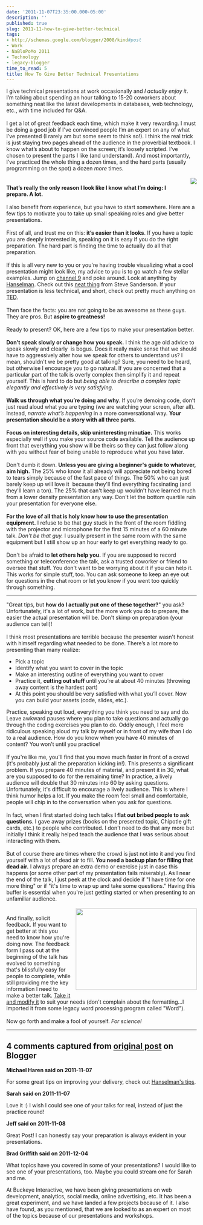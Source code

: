 ```yaml
---
date: '2011-11-07T23:35:00.000-05:00'
description: ''
published: true
slug: 2011-11-how-to-give-better-technical
tags:
- http://schemas.google.com/blogger/2008/kind#post
- Work
- NaBloPoMo 2011
- Technology
- legacy-blogger
time_to_read: 5
title: How To Give Better Technical Presentations
---
```


<span style="background-color: transparent;">I give technical presentations at work occasionally and </span><i style="background-color: transparent;">I actually  enjoy it</i><span style="background-color: transparent;">. I’m talking about spending an hour talking to 15-20 coworkers about  something neat like the latest developments in databases, web technology, etc.,  with time included for Q&amp;A.</span><br />
<br />
I get a lot of great feedback each time, which make it very rewarding.&nbsp;<span style="background-color: transparent;">I must be doing a good job if&nbsp;I've&nbsp;convinced people I’m an expert on any of  what I’ve presented (I rarely am but some seem to think so!). I think the real trick is just staying two pages  ahead of the audience in the proverbial textbook. I know what’s about to happen  on the screen; it’s loosely scripted. I’ve chosen to present the parts I like  (and understand). And most importantly, I’ve practiced the whole thing a dozen  times, and the hard parts (usually programming on the spot) a dozen </span><em style="background-color: transparent;">more  </em><span style="background-color: transparent;">times.</span><br />
<br />
<a href="http://hyperboleandahalf.blogspot.com/2010/04/alot-is-better-than-you-at-everything.html" style="clear: right; float: right; margin-bottom: 1em; margin-left: 1em;"><img border="0" src="http://1.bp.blogspot.com/-VYATiabsXi8/TriotWo2xGI/AAAAAAAAD_E/fehmSb91pwc/s1600/alot.png" /></a><br />
<b>That’s really the only reason I look like I know what I’m doing: I prepare. A  lot. </b><br />
<br />
I also benefit from experience, but you have to start somewhere. Here are a  few tips to motivate you to take up small speaking roles and give better  presentations.<br />
<br />
First of all, and trust me on this: <b>it’s easier than it looks</b>.&nbsp;<span style="background-color: transparent;">If you have a topic you are deeply interested in, speaking on it is easy if  you do the right preparation. The hard part is finding the time to actually do  all that preparation.</span><br />
<br />
If this is all very new to you or you're having trouble visualizing what a cool presentation might look like, m<span style="background-color: transparent;">y advice to you is to go watch a few stellar examples. Jump on </span><a href="http://channel9.msdn.com/" style="background-color: transparent;">channel 9</a><span style="background-color: transparent;"> and poke  around. Look at anything by </span><a href="http://channel9.msdn.com/Events/MIX/MIX11/FRM02" style="background-color: transparent;">Hanselman</a><span style="background-color: transparent;">. Check out  this </span><a href="http://channel9.msdn.com/Events/MIX/MIX11/FRM02" style="background-color: transparent;">neat thing</a><span style="background-color: transparent;">  from Steve Sanderson. If your presentation is less technical, and short, check out pretty much anything on <a href="http://www.ted.com/talks">TED</a>.</span><br />
<br />
Then face the facts: you are not going to be as awesome as these guys. They  are pros. But <b>aspire to greatness! </b><br />
<br />
Ready to present? OK, here are a few tips to make your presentation better.<br />
<br />
<b>Don’t speak slowly or change how you speak.</b>&nbsp;<span style="background-color: transparent;">I think the age old advice to speak slowly and clearly &nbsp;is bogus. Does it really make sense that we should have to aggressively alter  how we speak for others to understand us? I mean, shouldn't we be pretty good at  talking? Sure, you need to be heard, but otherwise I encourage you to go  natural. If you are concerned that a particular part of the talk is overly complex then simplify it and repeat yourself. This is hard to do but <i>being able to describe a complex topic elegantly and effectively is very satisfying</i>.</span><br />
<br />
<b>Walk us through  what you’re doing and why</b>. If you’re demoing code, don’t just read aloud what  you are typing (we are watching your screen, after all). Instead, <i>narrate what’s  happening</i> in a more conversational way. <b>Your presentation should be a story with all three parts.</b><br />
<br />
<b>Focus on interesting details, skip uninteresting minutiae.</b> This works especially well if you make your source code available. Tell the audience up front that everything you show will be theirs so they can just follow along with you without fear of being unable to reproduce what you have later.<br />
<br />
Don't dumb it down. <b>Unless you are giving a beginner's guide to whatever, aim high.</b> The 25% who know it all already will appreciate not being bored to tears simply because of the fast pace of things. The 50% who can just barely keep up will love it &nbsp;because they'll find everything facsinating (and they'll learn a ton). The 25% that can't keep up wouldn't have learned much from a lower density presentation any way. Don't let the bottom quartile ruin your presentation for everyone else.<br />
<br />
<b>For the love of all that is holy know how to use the presentation equipment.</b> I refuse to be that guy stuck in the front of the room fiddling with the projector and microphone for the first 15 minutes of a 60 minute talk. <i>Don't be that guy. </i>I usually present in the same room with the same equipment but I still show up an hour early to get everything ready to go.<br />
<br />
Don't be afraid to <b>let others help you.</b> If you are supposed to record something or teleconference the talk, ask a trusted coworker or friend to oversee that stuff. You don't want to be worrying about it if you can help it. This works for simple stuff, too. You can ask someone to keep an eye out for questions in the chat room or let you know if you went too quickly through something. <br />
<hr />
"Great tips, but <b>how do I actually put one of these together?</b>" you ask? Unfortunately, it's a lot of work, but the more work you do to prepare, the easier the actual presentation will be. Don't skimp on preparation (your audience can tell)!<br />
<br />
I think most presentations are terrible because the presenter wasn't honest with himself regarding what needed to be done. There’s a lot more to presenting than many realize:<br />
<ul>
<li>Pick a topic</li>
<li>Identify what you want to cover in the topic</li>
<li>Make an interesting outline of everything you want to cover</li>
<li>Practice it, <b>cutting out stuff </b>until you’re at about 40 minutes (throwing away content is the hardest part)</li>
<li><span style="background-color: transparent;">At this point you should be very satisfied with what you’ll cover. Now you  can build your assets (code, slides, etc.).</span></li>
</ul>
Practice, speaking out loud, everything you think you need to say and do. Leave awkward pauses where you plan to take questions and actually go through the coding exercises you plan to do.  Oddly enough, I feel more ridiculous speaking aloud my talk by myself or in front of my wife than I do to a real audience. How do you know when you have 40 minutes of content? You won’t until you  practice!<br />
<br />
If you're like me, you'll find that you move much faster in front of a crowd (it's probably just all the preparation kicking in!). This presents a significant problem. If you prepare 40 minutes of material, and present it in 30, what are you supposed to do for the remaining time? In practice, a lively audience will double that 30 minutes into 60 by asking questions. Unfortunately, it's difficult to encourage a lively audience. This is where I think humor helps a lot. If you make the room feel small and comfortable, people will chip in to the conversation when you ask for questions.<br />
<br />
In fact, when I first started doing tech talks <b>I flat out bribed people to ask questions</b>. I gave away prizes (books on the presented topic, Chipotle gift cards, etc.) to people who contributed. I don't need to do that any more but initially I think it really helped teach the audience that I was serious about interacting with them.<br />
<br />
But of course there are times where the crowd is just not into it and you find yourself with a lot of dead air to fill. <b>You need a backup plan for filling that dead air.</b> I always prepare an extra demo or exercise just in case this happens (or some other part of my presentation fails miserably). As I near the end of the talk, I just peek at the clock and decide if "I have time for one more thing" or if "it's time to wrap up and take some questions." Having this buffer is essential when you're just getting started or when presenting to an unfamiliar audience.<br />
<br />
<a href="https://docs.google.com/previewtemplate?id=15In8GvuycvtVflqLd6lf5VBuB40SOLb4ggHBVZbLg4s&amp;mode=public" style="clear: right; float: right; margin-bottom: 1em; margin-left: 1em;"><img border="0" height="215" src="http://1.bp.blogspot.com/-wJB_RytROSA/TriwCtl2IgI/AAAAAAAAD_M/uX81hTF4rM8/s320/feedback.png" width="320" /></a><br />
And finally, solicit feedback. If you want to get better at this you need to know how you're doing now. The feedback form I pass out at the beginning of the talk has evolved to something that's blissfully easy for people to complete, while still providing me the key information I need to make a better talk. <a href="https://docs.google.com/previewtemplate?id=15In8GvuycvtVflqLd6lf5VBuB40SOLb4ggHBVZbLg4s&amp;mode=public">Take it and modify it</a> to suit your needs (don't complain about the formatting...I imported it from some legacy word processing program called "Word").<br />
<br />
Now go forth and make a fool of yourself. <i>For science!</i>

---

## 4 comments captured from [original post](https://blog.wassupy.com/2011/11/how-to-give-better-technical.html) on Blogger

**Michael Haren said on 2011-11-07**

For some great tips on improving your delivery, check out <a href="http://www.hanselman.com/blog/11TopTipsForASuccessfulTechnicalPresentation.aspx" rel="nofollow">Hanselman's tips</a>.

**Sarah said on 2011-11-07**

Love it :)  I wish I could see one of your talks for real, instead of just the practice round!

**Jeff said on 2011-11-08**

Great Post! I can honestly say your preparation is always evident in your presentations.

**Brad Griffith said on 2011-12-04**

What topics have you covered in some of your presentations? I would like to see one of your presentations, too. Maybe you could stream one for Sarah and me. 

At Buckeye Interactive, we have been giving presentations on web development, analytics, social media, online advertising, etc. It has been a great experiment, and we have landed a few projects because of it. I also have found, as you mentioned, that we are looked to as an expert on most of the topics because of our presentations and workshops.

